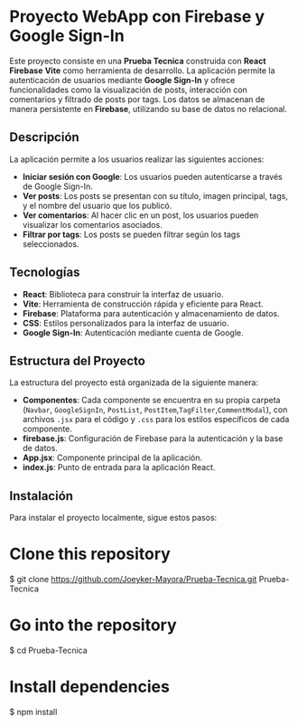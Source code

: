 # Proyecto WebApp con Firebase y Google Sign-In

Este proyecto consiste en una **Prueba Tecnica** construida con **React** **Firebase** **Vite** como herramienta de desarrollo. La aplicación permite la autenticación de usuarios mediante **Google Sign-In** y ofrece funcionalidades como la visualización de posts, interacción con comentarios y filtrado de posts por tags. Los datos se almacenan de manera persistente en **Firebase**, utilizando su base de datos no relacional.

## Descripción

La aplicación permite a los usuarios realizar las siguientes acciones:

- **Iniciar sesión con Google**: Los usuarios pueden autenticarse a través de Google Sign-In. 
- **Ver posts**: Los posts se presentan con su título, imagen principal, tags, y el nombre del usuario que los publicó.
- **Ver comentarios**: Al hacer clic en un post, los usuarios pueden visualizar los comentarios asociados.
- **Filtrar por tags**: Los posts se pueden filtrar según los tags seleccionados.

## Tecnologías

- **React**: Biblioteca para construir la interfaz de usuario.
- **Vite**: Herramienta de construcción rápida y eficiente para React.
- **Firebase**: Plataforma para autenticación y almacenamiento de datos.
- **CSS**: Estilos personalizados para la interfaz de usuario.
- **Google Sign-In**: Autenticación mediante cuenta de Google.

## Estructura del Proyecto

La estructura del proyecto está organizada de la siguiente manera:

- **Componentes**: Cada componente se encuentra en su propia carpeta (`Navbar`, `GoogleSignIn`, `PostList`, `PostItem`,`TagFilter`,`CommentModal`), con archivos `.jsx` para el código y `.css` para los estilos específicos de cada componente.
- **firebase.js**: Configuración de Firebase para la autenticación y la base de datos.
- **App.jsx**: Componente principal de la aplicación.
- **index.js**: Punto de entrada para la aplicación React.

## Instalación

Para instalar el proyecto localmente, sigue estos pasos:

# Clone this repository
$ git clone https://github.com/Joeyker-Mayora/Prueba-Tecnica.git Prueba-Tecnica

# Go into the repository
$ cd Prueba-Tecnica

# Install dependencies
$ npm install
